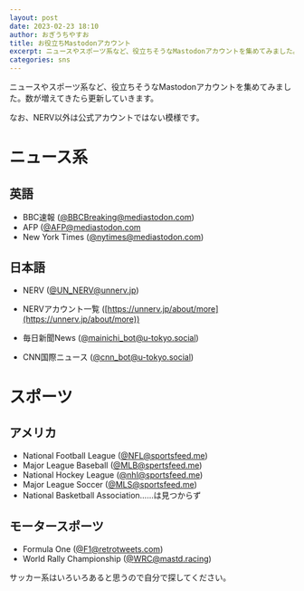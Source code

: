 ```yaml
---
layout: post
date: 2023-02-23 18:10
author: おぎうちやすお
title: お役立ちMastodonアカウント
excerpt: ニュースやスポーツ系など、役立ちそうなMastodonアカウントを集めてみました。
categories: sns
---
```

ニュースやスポーツ系など、役立ちそうなMastodonアカウントを集めてみました。数が増えてきたら更新していきます。

なお、NERV以外は公式アカウントではない模様です。

# ニュース系
## 英語

- BBC速報 ([@BBCBreaking@mediastodon.com](https://mediastodon.com/@BBCBreaking))
- AFP ([@AFP@mediastodon.com](https://mediastodon.com/@AFP)
- New York Times ([@nytimes@mediastodon.com](https://mediastodon.com/@nytimes))

## 日本語

- NERV ([@UN_NERV@unnerv.jp](https://unnerv.jp/@UN_NERV))
- NERVアカウント一覧 ([https://unnerv.jp/about/more](https://unnerv.jp/about/more))

- 毎日新聞News ([@mainichi_bot@u-tokyo.social](https://u-tokyo.social/@mainichi_bot))
- CNN国際ニュース ([@cnn_bot@u-tokyo.social](https://u-tokyo.social/@cnn_bot))

# スポーツ
## アメリカ
- National Football League ([@NFL@sportsfeed.me](https://sportsfeed.me/@nfl))
- Major League Baseball ([@MLB@spertsfeed.me](https://sportsfeed.me/@MLB))
- National Hockey League ([@nhl@sportsfeed.me](https://sportsfeed.me/@nhl))
- Major League Soccer ([@MLS@sportsfeed.me](https://sportsfeed.me/@MLS))
- National Basketball Association……は見つからず

## モータースポーツ
- Formula One ([@F1@retrotweets.com](https://retrotweets.com/@F1))
- World Rally Championship ([@WRC@mastd.racing](https://mastd.racing/@WRC))


サッカー系はいろいろあると思うので自分で探してください。